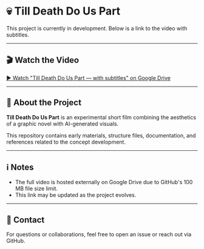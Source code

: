 # 💀 Till Death Do Us Part

This project is currently in development. Below is a link to the video with subtitles.

---

## 🎬 Watch the Video

[▶️ Watch "Till Death Do Us Part — with subtitles" on Google Drive](https://drive.google.com/file/d/1gV3CN7vhYx17i8wqjV7JcX8O0UfMvbQ2/view)

---

## 📂 About the Project

**Till Death Do Us Part** is an experimental short film combining the aesthetics of a graphic novel with AI-generated visuals.

This repository contains early materials, structure files, documentation, and references related to the concept development.

---

## ℹ️ Notes

- The full video is hosted externally on Google Drive due to GitHub's 100 MB file size limit.
- This link may be updated as the project evolves.

---

## 📧 Contact

For questions or collaborations, feel free to open an issue or reach out via GitHub.
